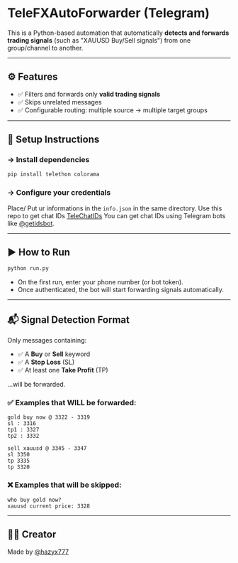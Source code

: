 # TeleFXAutoForwarder (Telegram)

This is a Python-based automation that automatically **detects and forwards trading signals** (such as "XAUUSD Buy/Sell signals") from one group/channel to another.

---

## ⚙️ Features

- ✅ Filters and forwards only **valid trading signals**
- ✅ Skips unrelated messages
- ✅ Configurable routing: multiple source → multiple target groups

---

## 🚀 Setup Instructions

### -> Install dependencies
```bash
pip install telethon colorama
```

### -> Configure your credentials

Place/ Put ur informations in the `info.json` in the same directory.
Use this repo to get chat IDs [TeleChatIDs](https://github.com/hazyx7/TeleChatIDs)
You can get chat IDs using Telegram bots like [@getidsbot](https://t.me/getidsbot).

---

## ▶️ How to Run

```bash
python run.py
```

- On the first run, enter your phone number (or bot token).
- Once authenticated, the bot will start forwarding signals automatically.

---

## 📬 Signal Detection Format

Only messages containing:

- ✅ A **Buy** or **Sell** keyword
- ✅ A **Stop Loss** (SL)
- ✅ At least one **Take Profit** (TP)

…will be forwarded.

### ✅ Examples that WILL be forwarded:

```
gold buy now @ 3322 - 3319
sl : 3316
tp1 : 3327
tp2 : 3332
```

```
sell xauusd @ 3345 - 3347
sl 3350
tp 3335
tp 3320
```

### ❌ Examples that will be skipped:

```
who buy gold now?
xauusd current price: 3328
```

---

## 🧑‍💻 Creator

Made by [@hazyx777](https://t.me/hazyx777)
